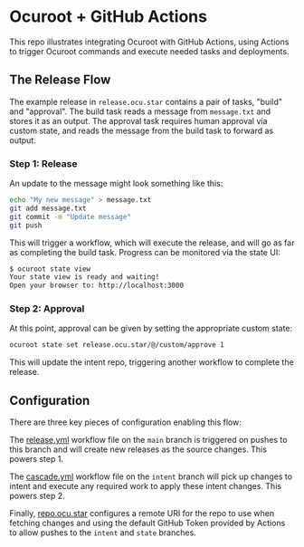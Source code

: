 # Ocuroot + GitHub Actions

This repo illustrates integrating Ocuroot with GitHub Actions, using Actions to trigger Ocuroot commands
and execute needed tasks and deployments.

## The Release Flow

The example release in `release.ocu.star` contains a pair of tasks, "build" and "approval". The build task
reads a message from `message.txt` and stores it as an output. The approval task requires human approval
via custom state, and reads the message from the build task to forward as output.

### Step 1: Release

An update to the message might look something like this:

```bash
echo "My new message" > message.txt
git add message.txt
git commit -m "Update message"
git push
```

This will trigger a workflow, which will execute the release, and will go as far as completing the build task.
Progress can be monitored via the state UI:

```bash
$ ocuroot state view
Your state view is ready and waiting!
Open your browser to: http://localhost:3000
```

### Step 2: Approval

At this point, approval can be given by setting the appropriate custom state:

```bash
ocuroot state set release.ocu.star/@/custom/approve 1
```

This will update the intent repo, triggering another workflow to complete the release.

## Configuration

There are three key pieces of configuration enabling this flow:

The [release.yml](https://github.com/ocuroot/gh-actions-example/blob/main/.github/workflows/release.yml) workflow file on
the `main` branch is triggered on pushes to this branch and will create new releases as the source changes. This powers step 1.

The [cascade.yml](https://github.com/ocuroot/gh-actions-example/blob/intent/.github/workflows/cascade.yml) workflow file on
the `intent` branch will pick up changes to intent and execute any required work to apply these intent changes. This powers step 2.

Finally, [repo.ocu.star](https://github.com/ocuroot/gh-actions-example/blob/main/repo.ocu.star) configures a remote URI for
the repo to use when fetching changes and using the default GitHub Token provided by Actions to allow pushes to the `intent` and `state` branches.

